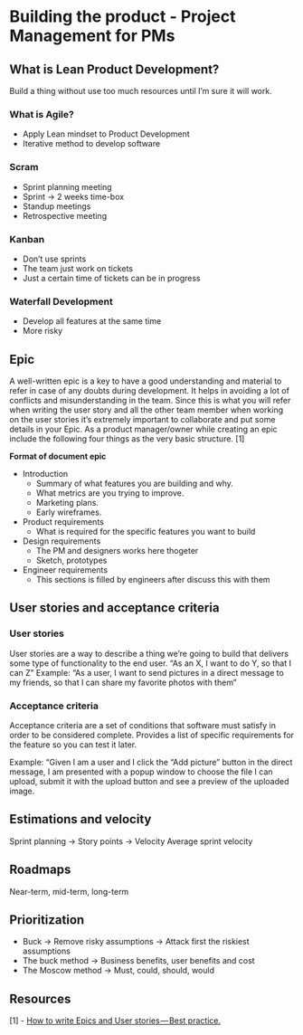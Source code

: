 #  Building the product - Project Management for PMs

## What is Lean Product Development?
Build a thing without use too much resources until I’m sure it will work.

### What is Agile?
- Apply Lean mindset to Product Development
- Iterative method to develop software

### Scram
- Sprint planning meeting
- Sprint -> 2 weeks time-box
- Standup meetings
- Retrospective meeting

### Kanban
- Don’t use sprints
- The team just work on tickets
- Just a certain time of tickets can be in progress

### Waterfall Development
- Develop all features at the same time
- More risky

## Epic
A well-written epic is a key to have a good understanding and material to refer in case of any doubts during development. It helps in avoiding a lot of conflicts and misunderstanding in the team. Since this is what you will refer when writing the user story and all the other team member when working on the user stories it’s extremely important to collaborate and put some details in your Epic. As a product manager/owner while creating an epic include the following four things as the very basic structure. [1]

**Format of document epic**
  - Introduction
    - Summary of what features you are building and why.
    - What metrics are you trying to improve.
    - Marketing plans.
    - Early wireframes.
  - Product requirements
    - What is required for the specific features you want to build
  - Design requirements
    - The PM and designers works here thogeter
    - Sketch, prototypes
  - Engineer requirements
    - This sections is filled by engineers after discuss this with them

## User stories and acceptance criteria
### User stories
User stories are a way to describe a thing we’re going to build that delivers some type of functionality to the end user.
        “As an X, I want to do Y, so that I can Z”
Example: “As a user, I want to send pictures in a direct message to my friends, so that I can share my favorite photos with them”

### Acceptance criteria
Acceptance criteria are a set of conditions that software must satisfy in order to be considered complete.
Provides a list of specific requirements for the feature so you can test it later.

Example: “Given I am a user and I click the “Add picture” button in the direct message, I am presented with a popup window to choose the file I can upload, submit it with the upload button and see a preview of the uploaded image.

## Estimations and velocity
Sprint planning -> Story points -> Velocity
Average sprint velocity


## Roadmaps
Near-term, mid-term, long-term

## Prioritization
  - Buck -> Remove risky assumptions -> Attack first the riskiest assumptions
  - The buck method -> Business benefits, user benefits and cost
  - The Moscow method -> Must, could, should, would



## Resources
[1] - [How to write Epics and User stories — Best practice.](https://productcoalition.com/how-to-write-epics-and-user-stories-best-practice-1de5b983900)
